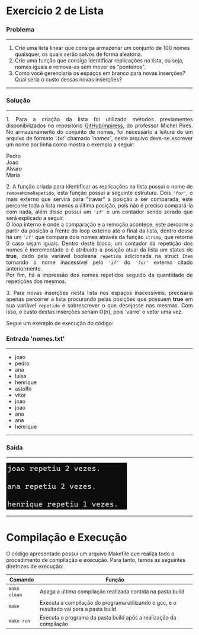 # Exercício 2 de Lista

### **Problema**
---
1. Crie uma lista linear que consiga armazenar um conjunto de 100 nomes quaisquer, os quais serão salvos de forma aleatória.
2. Crie uma função que consiga identificar replicações na lista, ou seja, nomes iguais e remova-as sem mover os "ponteiros".
3. Como você gerenciaria os espaços em branco para novas inserções? Qual seria o custo dessas novas inserções?
---

### **Solução**
---
<p align="justify">
1. Para a criação da lista foi utilizado métodos previamentes disponibilizados no repósitório <a href="https://github.com/mpiress/linear_list">GitHub/mpiress</a>, do professor Michel Pires. No armazenamento do conjunto de nomes, foi necessário a leitura de um arquivo de formato <em>'.txt'</em> chamado <em>'nomes'</em>, neste arquivo deve-se escrever um nome por linha como mostra o exemplo a seguir:
</p>

Pedro<br>
Joao<br>
Alvaro<br>
Maria<br>

<p align="justify">
2. A função criada para identificar as replicações na lista possui o nome de <code>removeNomeRepetido</code>, esta função possui a seguinte estrutura. Dois <code><em>'for'</em></code>, o mais externo que servirá para "travar" a posição a ser comparada, este percorre toda a lista menos a última posição, pois não é preciso compará-la com nada, além disso possui um <code><em>'if'</em></code> e um contador sendo zerado que será explicado a seguir.<br>
O loop interno é onde a comparação e a remoção acontece, este percorre a partir da posição a frente do loop externo até o final da lista, dentro desse há um <code><em>'if'</em></code> que compara dois nomes através da função <code>strcmp</code>, que retorna 0 caso sejam iguais. Dentro deste bloco, um contador da repetição dos nomes é incrementado e é atribuído a posição atual da lista um status de <strong>true</strong>, dado pela variável booleana <code>repetido</code> adicionada na struct <code>Item</code> tornando o nome inacessível pelo <code><em>'if'</em></code> do <code><em>'for'</em></code> externo citado anteriormente.<br>
Por fim, há a impressão dos nomes repetidos seguido da quantidade de repetições dos mesmos.
</p>

<p align = "justify">
3. Para novas inserções nesta lista nos espaços inacessíveis, precisaria apenas percorrer a lista procurando pelas posições que possuem <strong>true</strong> em sua variável <code>repetido</code> e sobrescrever o que desejasse nas mesmas. Com isso, o custo destas inserções seriam O(n), pois 'varre' o vetor uma vez.
</p>

<p align = "justify">
Segue um exemplo de execução do código:
</p>

### **Entrada 'nomes.txt'**
---
- joao<br>
- pedro<br>
- ana<br>
- luisa<br>
- henrique<br>
- astolfo<br>
- vitor<br>
- joao<br>
- joao<br>
- ana<br>
- ana<br>
- henrique<br>
---

### **Saída**
---
<img src="imgs/exemploSaida.png">

---

# Compilação e Execução

O código apresentado possui um arquivo Makefile que realiza todo o procedimento de compilação e execução. Para tanto, temos as seguintes diretrizes de execução:


| Comando                |  Função                                                                                           |                     
| -----------------------| ------------------------------------------------------------------------------------------------- |
|  `make clean`          | Apaga a última compilação realizada contida na pasta build                                        |
|  `make`                | Executa a compilação do programa utilizando o gcc, e o resultado vai para a pasta build           |
|  `make run`            | Executa o programa da pasta build após a realização da compilação                                 |
